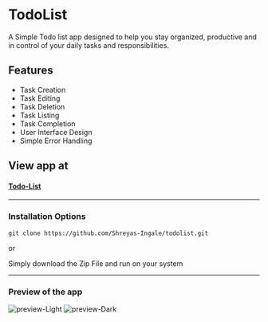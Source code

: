 # TodoList

A Simple Todo list app designed to help you stay organized, productive and in control of your daily tasks and responsibilities. 

## Features

- Task Creation
- Task Editing
- Task Deletion
- Task Listing
- Task Completion
- User Interface Design
- Simple Error Handling


## View app at
#### [Todo-List](https://shreyas-ingale.github.io/todolist/)


<hr />

### Installation Options

```
git clone https://github.com/Shreyas-Ingale/todolist.git
```
or

Simply download the Zip File and run on your system
<hr />


### Preview of the app
 ![preview-Light](https://github.com/Shreyas-Ingale/todolist/assets/127759325/148a9fa1-cd16-4dab-907a-9dafe67572ca)
 ![preview-Dark](https://github.com/Shreyas-Ingale/todolist/assets/127759325/e8d150c1-a85b-46f9-a5aa-29dae60d30bd)
